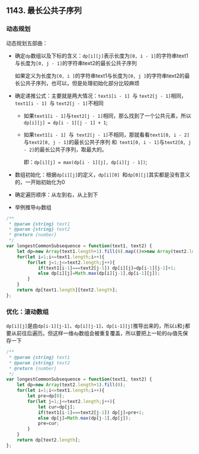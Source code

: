 ## 1143. 最长公共子序列

### 动态规划

动态规划五部曲：

* 确定`dp`数组以及下标的含义：`dp[i][j]`表示长度为`[0, i - 1]`的字符串text1与长度为`[0, j - 1]`的字符串text2的最长公共子序列

  如果定义为长度为`[0, i ]`的字符串text1与长度为`[0, j ]`的字符串text2的最长公共子序列，也可以，但是处理初始化部分比较麻烦

* 确定递推公式：主要就是两大情况：`text1[i - 1] `与 `text2[j - 1]`相同，`text1[i - 1] `与 `text2[j - 1]`不相同

  * 如果`text1[i - 1]`与`text2[j - 1]`相同，那么找到了一个公共元素，所以`dp[i][j] = dp[i - 1][j - 1] + 1`;

  * 如果`text1[i - 1] `与` text2[j - 1]`不相同，那就看看`text1[0, i - 2]`与`text2[0, j - 1]`的最长公共子序列 和` text1[0, i - 1]`与`text2[0, j - 2]`的最长公共子序列，取最大的。

    即：`dp[i][j] = max(dp[i - 1][j], dp[i][j - 1])`;

* 数组初始化：根据`dp[i][j]`的定义，`dp[i][0] `和`dp[0][j]`其实都是没有意义的，一开始初始化为0

* 确定遍历顺序：从左到右，从上到下

* 举例推导`dp`数组

```javascript
/**
 * @param {string} text1
 * @param {string} text2
 * @return {number}
 */
var longestCommonSubsequence = function(text1, text2) {
    let dp=new Array(text1.length+1).fill(0).map(()=>new Array(text2.length+1).fill(0));
    for(let i=1;i<=text1.length;i++){
        for(let j=1;j<=text2.length;j++){
            if(text1[i-1]===text2[j-1]) dp[i][j]=dp[i-1][j-1]+1;
            else dp[i][j]=Math.max(dp[i][j-1],dp[i-1][j]);
        }
    }
    return dp[text1.length][text2.length];
};
```

### 优化：滚动数组

`dp[i][j]`是由`dp[i-1][j-1]`、`dp[i][j-1]`、`dp[i-1][j]`推导出来的，所以`i`和`j`都要从前往后遍历。但这样一维`dp`数组会被重复覆盖，所以要把上一轮的`dp`值先保存一下

```javascript
/**
 * @param {string} text1
 * @param {string} text2
 * @return {number}
 */
var longestCommonSubsequence = function(text1, text2) {
    let dp=new Array(text2.length+1).fill(0);
    for(let i=1;i<=text1.length;i++){ 
        let pre=dp[0];
        for(let j=1;j<=text2.length;j++){
            let cur=dp[j];
            if(text1[i-1]===text2[j-1]) dp[j]=pre+1;
            else dp[j]=Math.max(dp[j-1],dp[j]);
            pre=cur;
        }
    }
    return dp[text2.length];
};
```

